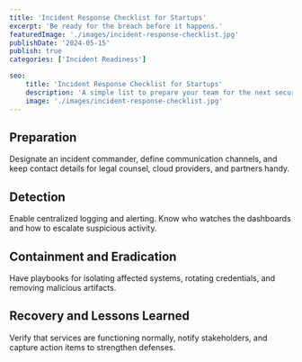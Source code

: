 ```yaml
---
title: 'Incident Response Checklist for Startups'
excerpt: 'Be ready for the breach before it happens.'
featuredImage: './images/incident-response-checklist.jpg'
publishDate: '2024-05-15'
publish: true
categories: ['Incident Readiness']

seo:
    title: 'Incident Response Checklist for Startups'
    description: 'A simple list to prepare your team for the next security incident.'
    image: './images/incident-response-checklist.jpg'
---
```


## Preparation

Designate an incident commander, define communication channels, and keep contact details for legal counsel, cloud providers, and partners handy.

## Detection

Enable centralized logging and alerting. Know who watches the dashboards and how to escalate suspicious activity.

## Containment and Eradication

Have playbooks for isolating affected systems, rotating credentials, and removing malicious artifacts.

## Recovery and Lessons Learned

Verify that services are functioning normally, notify stakeholders, and capture action items to strengthen defenses.
